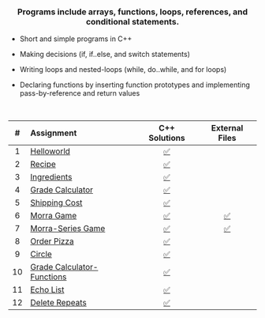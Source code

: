 ### <p align="center"> Programs include arrays, functions, loops, references, and conditional statements. </p>

* Short and simple programs in C++

* Making decisions (if, if..else, and switch statements) 

* Writing loops and nested-loops (while, do..while, and for loops)

* Declaring functions by inserting function prototypes and implementing pass-by-reference and return values   

<br>

| # | Assignment | C++ Solutions | External Files |
|:---:|:---|:---:|:---:|
| 1 | [Helloworld](assignments/01-helloworld/docs/FA_A1_HelloWorld.pdf) | [:white_check_mark:](./assignments/01-helloworld/HelloWorld.cpp) |  |
| 2 | [Recipe](assignments/02-recipe/docs/FA_A2_Recipe.pdf) | [:white_check_mark:](./assignments/02-recipe/recipe.cpp) |  | 
| 3 | [Ingredients](assignments/03-ingredients/docs/FA_A3_Ingredient.pdf) | [:white_check_mark:](./assignments/03-ingredients/ingredients.cpp) |  | 
| 4 | [Grade Calculator](assignments/04-gradeCalc/docs/FA_A4_gradeCalc.pdf) | [:white_check_mark:](./assignments/04-gradeCalc/gradeCalc.cpp) |  | 
| 5 | [Shipping Cost](assignments/05-shippingCost/docs/FA_A5_shipping_Cost.pdf) | [:white_check_mark:](./assignments/05-shippingCost/shippingCost.cpp) |  | 
| 6 | [Morra Game](assignments/06-morra/docs/FA_A6_Morra.pdf) | [:white_check_mark:](./assignments/06-morra/morra.cpp) |  [:white_check_mark:](./assignments/06-morra) |
| 7 | [Morra-Series Game](assignments/07-morraSeries/docs/FA_A7_MorraSerries.pdf) | [:white_check_mark:](./assignments/07-morraSeries/morraSeries.cpp) | [:white_check_mark:](./assignments/07-morraSeries)  | 
| 8 | [Order Pizza](assignments/08-pizza/docs/FA_A8_Pizza.pdf) | [:white_check_mark:](./assignments/08-pizza/pizza.cpp) |  |
| 9 | [Circle](assignments/09-circleArea/docs/FA_A9CircleArea.pdf) | [:white_check_mark:](./assignments/09-circleArea/circleArea.cpp) |  | 
| 10 | [Grade Calculator-Functions](assignments/10-gradeCalc2/) | [:white_check_mark:](./assignments/10-gradeCalc2/gradeCalc_2.cpp) |  | 
| 11 | [Echo List](assignments/11-echoList/) | [:white_check_mark:](./assignments/11-echoList/echoAList.cpp) |  | 
| 12 | [Delete Repeats](assignments/12-deleteRepeats/docs/FA_A12_DeleteRepeats.pdf) | [:white_check_mark:](./assignments/12-deleteRepeats/deleteRepeats.cpp) |  |  

